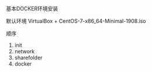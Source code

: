基本DOCKER环境安装


默认环境 VirtualBox + CentOS-7-x86_64-Minimal-1908.iso 


顺序
1. init
2. network
3. sharefolder
4. docker